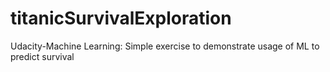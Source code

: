 # titanicSurvivalExploration
Udacity-Machine Learning: Simple exercise to demonstrate usage of ML to predict survival
